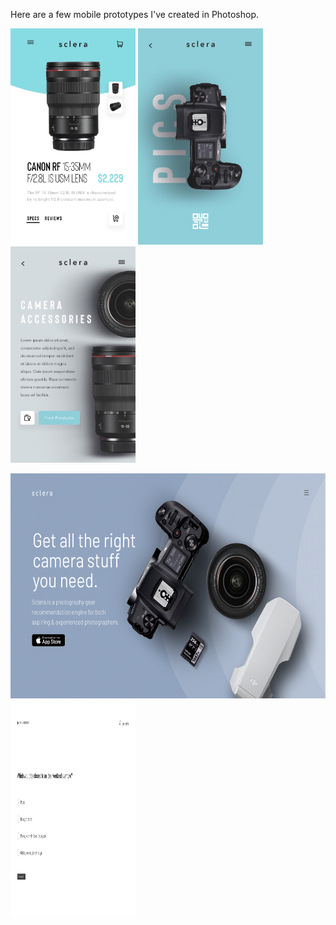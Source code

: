 Here are a few mobile prototypes I've created in Photoshop.

<img src="https://github.com/merchp/sclera/blob/eb734656a39012409a2206eb34142496a5a34d0b/rf%2015-35mm%20product%20page%20-%20mobile.jpg" width="200" height="346"/> <img src="https://github.com/merchp/sclera/blob/eb734656a39012409a2206eb34142496a5a34d0b/r%20pics%20-%20mobile.jpg" width="200" height="346"/> <img src="https://github.com/merchp/sclera/blob/eb734656a39012409a2206eb34142496a5a34d0b/r%20bop%20page%20-%20mobile.jpg" width="200" height="346"/>

<img src="https://github.com/merchp/sclera/blob/1e89804877cf7c1b19a0aaf1550cc66b9361ba3e/Hero%20Page.png" width="640" height="360"/>
<img src="https://github.com/merchp/sclera/blob/1e89804877cf7c1b19a0aaf1550cc66b9361ba3e/Survey%20-%20Question%20Page.png" width="200" height="346"/>
